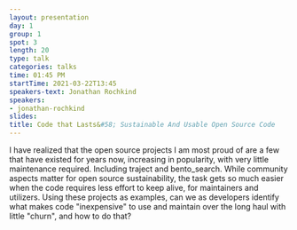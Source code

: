 ```yaml
---
layout: presentation
day: 1
group: 1
spot: 3
length: 20
type: talk
categories: talks
time: 01:45 PM
startTime: 2021-03-22T13:45
speakers-text: Jonathan Rochkind
speakers:
- jonathan-rochkind
slides: 
title: Code that Lasts&#58; Sustainable And Usable Open Source Code
---
```

I have realized that the open source projects I am most proud of are a few that have existed for years now, increasing in popularity, with very little maintenance required. Including traject and bento_search. While community aspects matter for open source sustainability, the task gets so much easier when the code requires less effort to keep alive, for maintainers and utilizers. Using these projects as examples, can we as developers identify what makes code &quot;inexpensive&quot; to use and maintain over the long haul with little &quot;churn&quot;, and how to do that?